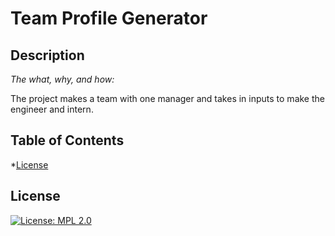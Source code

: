 
# Team Profile Generator
            
## Description
*The what, why, and how:*

The project makes a team with one manager and takes in inputs to make the engineer and intern.

## Table of Contents
*[License](#license)
## License
[![License: MPL 2.0](https://img.shields.io/badge/License-MPL_2.0-brightgreen.svg)](https://opensource.org/licenses/MPL-2.0)
